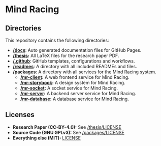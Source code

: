 # Mind Racing

## Directories

This repository contains the following directories:

- **[/docs](/docs/README.md)**: Auto generated documentation files for GitHub Pages.
- **[/thesis](/thesis/README.md):** All LaTeX files for the research paper PDF.
- **[/.github](/.github/README.md)**: GitHub templates, configurations and workflows.
- **[/readmes](/readmes/README.md)**: A directory with all included READMEs and files.
- **[/packages](/packages/README.md)**: A directory with all services for the Mind Racing system.
  - **[/mr-client](/packages/mr-client/README.md):** A web frontend service for Mind Racing.
  - **[/mr-storybook](/packages/mr-storybook/README.md):** A design system for Mind Racing.
  - **[/mr-socket](/packages/mr-socket/README.md):** A socket service for Mind Racing.
  - **[/mr-server](/packages/mr-server/README.md):** A backend server service for Mind Racing.
  - **[/mr-database](/packages/mr-database/README.md):** A database service for Mind Racing.

## Licenses

- **Research Paper (CC-BY-4.0):** See [/thesis/LICENSE](/thesis/LICENSE)
- **Source Code (GNU GPLv3):** See [/packages/LICENSE](/packages/LICENSE)
- **Everything else (MIT):** [LICENSE](LICENSE)
